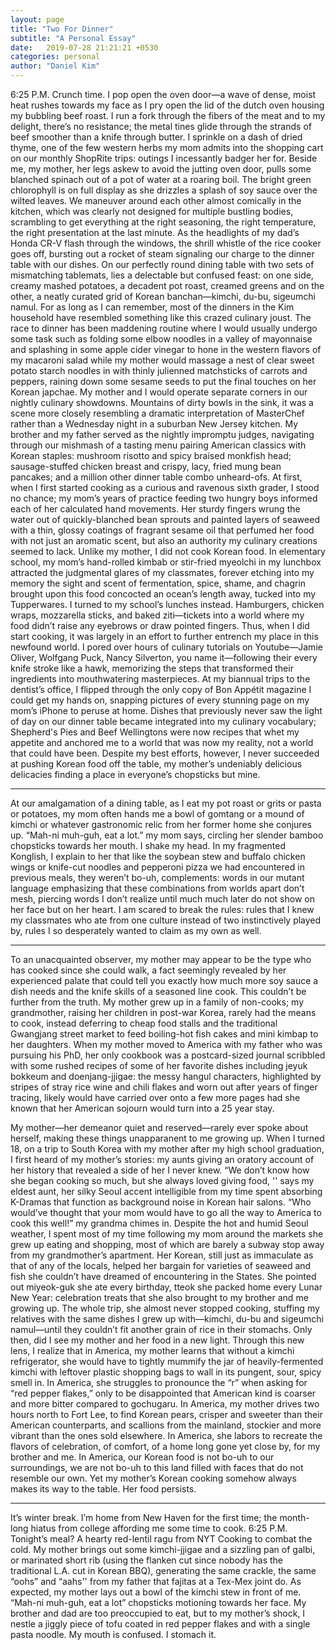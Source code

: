 ```yaml
---
layout: page
title: "Two For Dinner"
subtitle: "A Personal Essay"
date:   2019-07-28 21:21:21 +0530
categories: personal
author: "Daniel Kim"
---
```



6:25 P.M. Crunch time. I pop open the oven door—a wave of dense, moist heat rushes towards my face as I pry open the lid of the dutch oven housing my bubbling beef roast. I run a fork through the fibers of the meat and to my delight, there’s no resistance; the metal tines glide through the strands of beef smoother than a knife through butter. I sprinkle on a dash of dried thyme, one of the few western herbs my mom admits into the shopping cart on our monthly ShopRite trips: outings I incessantly badger her for. Beside me, my mother, her legs askew to avoid the jutting oven door, pulls some blanched spinach out of a pot of water at a roaring boil. The bright green chlorophyll is on full display as she drizzles a splash of soy sauce over the wilted leaves. We maneuver around each other almost comically in the kitchen, which was clearly not designed for multiple bustling bodies, scrambling to get everything at the right seasoning, the right temperature, the right presentation at the last minute. As the headlights of my dad’s Honda CR-V flash through the windows, the shrill whistle of the rice cooker goes off, bursting out a rocket of steam signaling our charge to the dinner table with our dishes. On our perfectly round dining table with two sets of mismatching tablemats, lies a delectable but confused feast: on one side, creamy mashed potatoes, a decadent pot roast, creamed greens and on the other, a neatly curated grid of Korean banchan—kimchi, du-bu, sigeumchi namul.
For as long as I can remember, most of the dinners in the Kim household have resembled something like this crazed culinary joust. The race to dinner has been maddening routine where I would usually undergo some task such as folding some elbow noodles in a valley of mayonnaise and splashing in some apple cider vinegar to hone in the western flavors of my macaroni salad while my mother would massage a nest of clear sweet potato starch noodles in with thinly julienned matchsticks of carrots and peppers, raining down some sesame seeds to put the final touches on her Korean japchae. My mother and I would operate separate corners in our nightly culinary showdowns. Mountains of dirty bowls in the sink, it was a scene more closely resembling a dramatic interpretation of MasterChef rather than a Wednesday night in a suburban New Jersey kitchen. My brother and my father served as the nightly impromptu judges, navigating through our mishmash of a tasting menu pairing American classics with Korean staples: mushroom risotto and spicy braised monkfish head; sausage-stuffed chicken breast and crispy, lacy, fried mung bean pancakes; and a million other dinner table combo unheard-ofs.
At first, when I first started cooking as a curious and ravenous sixth grader, I stood no chance; my mom’s years of practice feeding two hungry boys informed each of her calculated hand movements. Her sturdy fingers wrung the water out of quickly-blanched bean sprouts and painted layers of seaweed with a thin, glossy coatings of fragrant sesame oil that perfumed her food with not just an aromatic scent, but also an authority my culinary creations seemed to lack. Unlike my mother, I did not cook Korean food. In elementary school, my mom’s hand-rolled kimbab or stir-fried myeolchi in my lunchbox attracted the judgmental glares of my classmates, forever etching into my memory the sight and scent of fermentation, spice, shame, and chagrin brought upon this food concocted an ocean’s length away, tucked into my Tupperwares. I turned to my school’s lunches instead. Hamburgers, chicken wraps, mozzarella sticks, and baked ziti—tickets into a world where my food didn’t raise any eyebrows or draw pointed fingers. 
Thus, when I did start cooking, it was largely in an effort to further entrench my place in this newfound world. I pored over hours of culinary tutorials on Youtube—Jamie Oliver, Wolfgang Puck, Nancy Silverton, you name it—following their every knife stroke like a hawk, memorizing the steps that transformed their ingredients into mouthwatering masterpieces. At my biannual trips to the dentist’s office, I flipped through the only copy of Bon Appétit magazine I could get my hands on, snapping pictures of every stunning page on my mom’s iPhone to peruse at home. Dishes that previously never saw the light of day on our dinner table became integrated into my culinary vocabulary; Shepherd's Pies and Beef Wellingtons were now recipes that whet my appetite and anchored me to a world that was now my reality, not a world that could have been. Despite my best efforts, however, I never succeeded at pushing Korean food off the table, my mother’s undeniably delicious delicacies finding a place in everyone’s chopsticks but mine. 
***
At our amalgamation of a dining table, as I eat my pot roast or grits or pasta or potatoes, my mom often hands me a bowl of gomtang or a mound of kimchi or whatever gastronomic relic from her former home she conjures up. “Mah-ni muh-guh, eat a lot.” my mom says, circling her slender bamboo chopsticks towards her mouth. I shake my head. In my fragmented Konglish,  I explain to her that like the soybean stew and buffalo chicken wings or knife-cut noodles and pepperoni pizza we had encountered in previous meals, they weren’t bo-uh, complements: words in our mutant language emphasizing that these combinations from worlds apart don’t mesh, piercing words I don’t realize until much much later do not show on her face but on her heart. I am scared to break the rules: rules that I knew my classmates who ate from one culture instead of two instinctively played by, rules I so desperately wanted to claim as my own as well. 
***
To an unacquainted observer, my mother may appear to be the type who has cooked since she could walk, a fact seemingly revealed by her experienced palate that could tell you exactly how much more soy sauce a dish needs and the knife skills of a seasoned line cook. This couldn’t be further from the truth. My mother grew up in a family of non-cooks; my grandmother, raising her children in post-war Korea, rarely had the means to cook, instead deferring to cheap food stalls and the traditional Gwangjang street market to feed boiling-hot fish cakes and mini kimbap to her daughters. When my mother moved to America with my father who was pursuing his PhD, her only cookbook was a postcard-sized journal scribbled with some rushed recipes of some of her favorite dishes including jeyuk bokkeum and doenjang-jjigae: the messy hangul characters, highlighted by stripes of stray rice wine and chili flakes and worn out after years of finger tracing, likely would have carried over onto a few more pages had she known that her American sojourn would turn into a 25 year stay. 

My mother—her demeanor quiet and reserved—rarely ever spoke about herself, making these things unapparanent to me growing up. When I turned 18, on a trip to South Korea with my mother after my high school graduation, I first heard of my mother’s stories: my aunts giving an oratory account of her history that revealed a side of her I never knew. “We don’t know how she began cooking so much, but she always loved giving food, '' says my eldest aunt, her silky Seoul accent intelligible from my time spent absorbing K-Dramas that function as background noise in Korean hair salons. “Who would’ve thought that your mom would have to go all the way to America to cook this well!” my grandma chimes in. 
Despite the hot and humid Seoul weather, I spent most of my time following my mom around the markets she grew up eating and shopping, most of which are barely a subway stop away from my grandmother’s apartment. Her Korean, still just as immaculate as that of any of the locals, helped her bargain for varieties of seaweed and fish she couldn’t have dreamed of encountering in the States. She pointed out miyeok-guk she ate every birthday, tteok she packed home every Lunar New Year: celebration treats that she also brought to my brother and me growing up. The whole trip, she almost never stopped cooking, stuffing my relatives with the same dishes I grew up with—kimchi, du-bu and sigeumchi namul—until they couldn’t fit another grain of rice in their stomachs. Only then, did I see my mother and her food in a new light.
Through this new lens, I realize that in America, my mother learns that without a kimchi refrigerator, she would have to tightly mummify the jar of heavily-fermented kimchi with leftover plastic shopping bags to wall in its pungent, sour, spicy smell in. In America, she struggles to pronounce the “r” when asking for “red pepper flakes,” only to be disappointed that American kind is coarser and more bitter compared to gochugaru.  In America, my mother drives two hours north to Fort Lee, to find Korean pears, crisper and sweeter than their American counterparts, and scallions from the mainland, stockier and more vibrant than the ones sold elsewhere. In America, she labors to recreate the flavors of celebration, of comfort, of a home long gone yet close by, for my brother and me. In America, our Korean food is not bo-uh to our surroundings, we are not bo-uh to this land filled with faces that do not resemble our own. Yet my mother’s Korean cooking somehow always makes its way to the table. Her food persists.
***

It’s winter break. I’m home from New Haven for the first time; the month-long hiatus from college affording me some time to cook. 6:25 P.M. Tonight’s meal? A hearty red-lentil ragu from NYT Cooking to combat the cold. My mother brings out some kimchi-jjigae and a sizzling pan of galbi, or marinated short rib (using the flanken cut since nobody has the traditional L.A. cut in Korean BBQ), generating the same crackle, the same “oohs” and “aahs'' from my father that fajitas at a Tex-Mex joint do. As expected, my mother lays out a bowl of the kimchi stew in front of me. “Mah-ni muh-guh, eat a lot” chopsticks motioning towards her face. My brother and dad are too preoccupied to eat, but to my mother’s shock, I nestle a jiggly piece of tofu coated in red pepper flakes and with a single pasta noodle. My mouth is confused. I stomach it.
